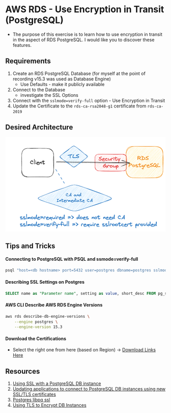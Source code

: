 # AWS RDS - Use Encryption in Transit (PostgreSQL)
- The purpose of this exercise is to learn how to use encryption in transit in the aspect of RDS PostgreSQL. I would like you to discover these features.

## Requirements
1. Create an RDS PostgreSQL Database (for myself at the point of recording v15.3 was used as Database Engine)
    - Use Defaults - make it publicly available
1. Connect to the Database
    - investigate the SSL Options
1. Connect with the `sslmode=verify-full` option - Use Encryption in Transit
1. Update the Certificate to the `rds-ca-rsa2048-g1` certificate from `rds-ca-2019`

## Desired Architecture
![RDS PostgreSQL TLS in transit](./rds-postgres-encryption-in-transit.png)

## Tips and Tricks

#### Connecting to PostgreSQL with PSQL and ssmode=verify-full
```sh
psql "host=<db hostname> port=5432 user=postgres dbname=postgres sslmode=verify-full sslrootcert=/Users/<user>/Downloands/eu-central-1-bundle.pem"
```

#### Describing SSL Settings on Postgres
```sql
SELECT name as "Parameter name", setting as value, short_desc FROM pg_settings WHERE name LIKE '%ssl%'
```

#### AWS CLI Describe AWS RDS Engine Versions
```sh
aws rds describe-db-engine-versions \
    --engine postgres \
    --engine-version 15.3
```

#### Download the Certifications
- Select the right one from here (based on Region) -> [Download Links Here](https://docs.aws.amazon.com/AmazonRDS/latest/UserGuide/UsingWithRDS.SSL.html)

## Resources
1. [Using SSL with a PostgreSQL DB instance](https://docs.aws.amazon.com/AmazonRDS/latest/UserGuide/PostgreSQL.Concepts.General.SSL.html)
1. [Updating applications to connect to PostgreSQL DB instances using new SSL/TLS certificates](https://docs.aws.amazon.com/AmazonRDS/latest/UserGuide/ssl-certificate-rotation-postgresql.html)
1. [Postgres libpq ssl](https://www.postgresql.org/docs/current/libpq-ssl.html)
1. [Using TLS to Encrypt DB Instances](https://docs.aws.amazon.com/AmazonRDS/latest/UserGuide/UsingWithRDS.SSL.html)

